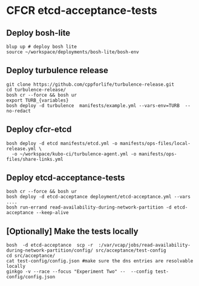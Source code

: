 # CFCR etcd-acceptance-tests

## Deploy bosh-lite
```
blup up # deploy bosh lite
source ~/workspace/deployments/bosh-lite/bosh-env
```

## Deploy turbulence release

```
git clone https://github.com/cppforlife/turbulence-release.git
cd turbulence-release/
bosh cr --force && bosh ur
export TURB_{variables}
bosh deploy -d turbulence  manifests/example.yml --vars-env=TURB  --no-redact
```

## Deploy cfcr-etcd

```
bosh deploy -d etcd manifests/etcd.yml -o manifests/ops-files/local-release.yml \
  -o ~/workspace/kubo-ci/turbulence-agent.yml -o manifests/ops-files/share-links.yml
```

## Deploy etcd-acceptance-tests

```
bosh cr --force && bosh ur
bosh deploy -d etcd-acceptance deployment/etcd-acceptance.yml --vars ....
bosh run-errand read-availability-during-network-partition -d etcd-acceptance --keep-alive
```


## [Optionally] Make the tests locally

```
bosh  -d etcd-acceptance  scp -r  :/var/vcap/jobs/read-availability-during-network-partition/config/ src/acceptance/test-config
cd src/acceptance/
cat test-config/config.json #make sure the dns entries are resolvable locally
ginkgo -v --race --focus "Experiment Two" --  --config test-config/config.json
```
